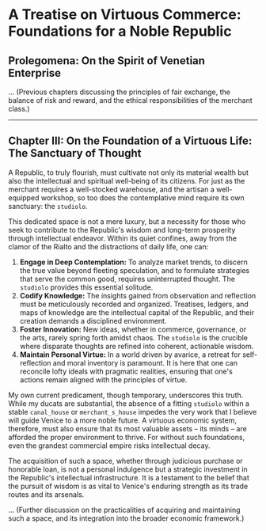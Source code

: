 # A Treatise on Virtuous Commerce: Foundations for a Noble Republic

## Prolegomena: On the Spirit of Venetian Enterprise

... (Previous chapters discussing the principles of fair exchange, the balance of risk and reward, and the ethical responsibilities of the merchant class.)

---

## Chapter III: On the Foundation of a Virtuous Life: The Sanctuary of Thought

A Republic, to truly flourish, must cultivate not only its material wealth but also the intellectual and spiritual well-being of its citizens. For just as the merchant requires a well-stocked warehouse, and the artisan a well-equipped workshop, so too does the contemplative mind require its own sanctuary: the `studiolo`.

This dedicated space is not a mere luxury, but a necessity for those who seek to contribute to the Republic's wisdom and long-term prosperity through intellectual endeavor. Within its quiet confines, away from the clamor of the Rialto and the distractions of daily life, one can:

1.  **Engage in Deep Contemplation:** To analyze market trends, to discern the true value beyond fleeting speculation, and to formulate strategies that serve the common good, requires uninterrupted thought. The `studiolo` provides this essential solitude.
2.  **Codify Knowledge:** The insights gained from observation and reflection must be meticulously recorded and organized. Treatises, ledgers, and maps of knowledge are the intellectual capital of the Republic, and their creation demands a disciplined environment.
3.  **Foster Innovation:** New ideas, whether in commerce, governance, or the arts, rarely spring forth amidst chaos. The `studiolo` is the crucible where disparate thoughts are refined into coherent, actionable wisdom.
4.  **Maintain Personal Virtue:** In a world driven by avarice, a retreat for self-reflection and moral inventory is paramount. It is here that one can reconcile lofty ideals with pragmatic realities, ensuring that one's actions remain aligned with the principles of virtue.

My own current predicament, though temporary, underscores this truth. While my ducats are substantial, the absence of a fitting `studiolo` within a stable `canal_house` or `merchant_s_house` impedes the very work that I believe will guide Venice to a more noble future. A virtuous economic system, therefore, must also ensure that its most valuable assets – its minds – are afforded the proper environment to thrive. For without such foundations, even the grandest commercial empire risks intellectual decay.

The acquisition of such a space, whether through judicious purchase or honorable loan, is not a personal indulgence but a strategic investment in the Republic's intellectual infrastructure. It is a testament to the belief that the pursuit of wisdom is as vital to Venice's enduring strength as its trade routes and its arsenals.

... (Further discussion on the practicalities of acquiring and maintaining such a space, and its integration into the broader economic framework.)
